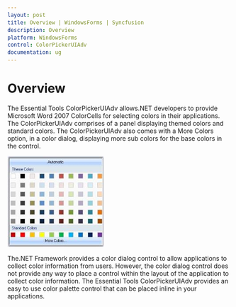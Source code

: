 ```yaml
---
layout: post
title: Overview | WindowsForms | Syncfusion
description: Overview
platform: WindowsForms
control: ColorPickerUIAdv
documentation: ug
---
```

# Overview

The Essential Tools ColorPickerUIAdv allows.NET developers to provide Microsoft Word 2007 ColorCells for selecting colors in their applications. The ColorPickerUIAdv comprises of a panel displaying themed colors and standard colors. The ColorPickerUIAdv also comes with a More Colors option, in a color dialog, displaying more sub colors for the base colors in the control. 

![](ColorPickerUIAdv_Images/Overview_img251.jpeg) 



The.NET Framework provides a color dialog control to allow applications to collect color information from users. However, the color dialog control does not provide any way to place a control within the layout of the application to collect color information. The Essential Tools ColorPickerUIAdv provides an easy to use color palette control that can be placed inline in your applications. 
